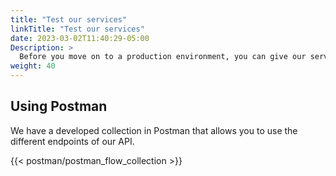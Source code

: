 ```yaml
---
title: "Test our services"
linkTitle: "Test our services"
date: 2023-03-02T11:40:29-05:00
Description: >
  Before you move on to a production environment, you can give our services a try and see how you can enable them to meet your business requirements.
weight: 40
---
```


## Using Postman
We have a developed collection in Postman that allows you to use the different endpoints of our API.

{{< postman/postman_flow_collection >}}